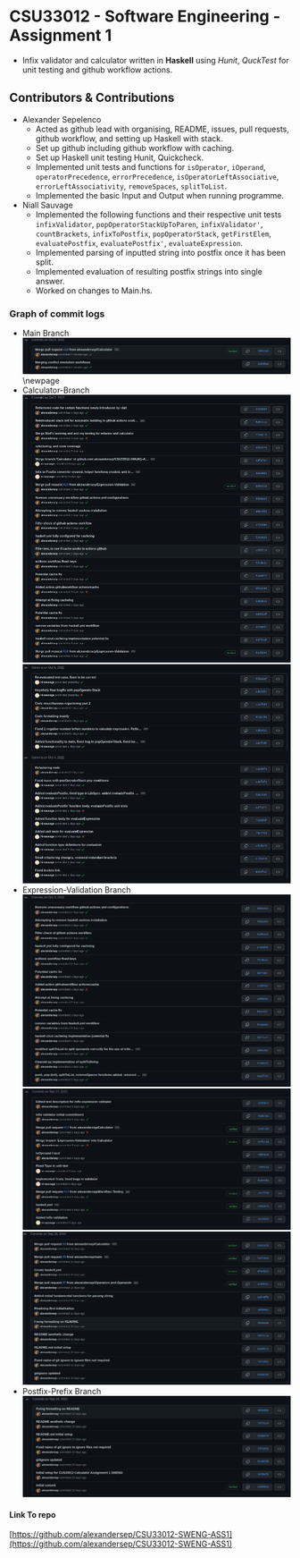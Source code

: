 # CSU33012 - Software Engineering - Assignment 1
* Infix validator and calculator written in **Haskell** using *Hunit*, *QuckTest* 
  for unit testing and github workflow actions.

## Contributors & Contributions
* Alexander Sepelenco
    - Acted as github lead with organising, README, issues, pull requests, 
      github workflow, and setting up Haskell with stack. 
    - Set up github including github workflow with caching.
    - Set up Haskell unit testing Hunit, Quickcheck.
    - Implemented unit tests and functions for `isOperator`, `iOperand`,
      `operatorPrecedence`, `errorPrecedence`, `isOperatorLeftAssociative`, 
      `errorLeftAssociativity`, `removeSpaces`, `splitToList`.
    - Implemented the basic Input and Output when running programme. 
* Niall Sauvage
    - Implemented the following functions and their respective unit tests `infixValidator`, `popOperatorStackUpToParen`,
      `infixValidator'`, `countBrackets`, `infixToPostfix`, 
      `popOperatorStack`, `getFirstElem`, `evaluatePostfix`, `evaluatePostfix'`,
      `evaluateExpression`.
    - Implemented parsing of inputted string into postfix once it has been split.
    - Implemented evaluation of resulting postfix strings into single answer.
    - Worked on changes to Main.hs.

### Graph of commit logs
* Main Branch \
![Main branch](imgs/main.png) 
\newpage
* Calculator-Branch \
![Calc Branch 1](imgs/calculator-commit-1.png) \
![Calc Branch 2](imgs/calculator-commit-2.png)
* Expression-Validation Branch \
![Expression Validation 3](imgs/expression-validation-3.png) \
![Expression Validation 2](imgs/expression-validation-2.png) \
![Expression Validation 1](imgs/expression-validation-1.png)
* Postfix-Prefix Branch \
![Postfix](imgs/postfix-prefix.png)

#### Link To repo
[https://github.com/alexandersep/CSU33012-SWENG-ASS1](https://github.com/alexandersep/CSU33012-SWENG-ASS1) 
